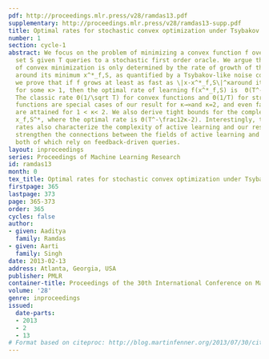 ```yaml
---
pdf: http://proceedings.mlr.press/v28/ramdas13.pdf
supplementary: http://proceedings.mlr.press/v28/ramdas13-supp.pdf
title: Optimal rates for stochastic convex optimization under Tsybakov noise condition
number: 1
section: cycle-1
abstract: We focus on the problem of minimizing a convex function f over a convex
  set S given T queries to a stochastic first order oracle. We argue that the complexity
  of convex minimization is only determined by the rate of growth of the function
  around its minimum x^*_f,S, as quantified by a Tsybakov-like noise condition. Specifically,
  we prove that if f grows at least as fast as \|x-x^*_f,S\|^κaround its minimum,
  for some κ> 1, then the optimal rate of learning f(x^*_f,S) is  Θ(T^-\fracκ2κ-2).
  The classic rate Θ(1/\sqrt T) for convex functions and Θ(1/T) for strongly convex
  functions are special cases of our result for κ→∞and κ=2, and even faster rates
  are attained for 1 < κ< 2. We also derive tight bounds for the complexity of learning
  x_f,S^*, where the optimal rate is Θ(T^-\frac12κ-2). Interestingly, these precise
  rates also characterize the complexity of active learning and our results further
  strengthen the connections between the fields of active learning and convex optimization,
  both of which rely on feedback-driven queries.
layout: inproceedings
series: Proceedings of Machine Learning Research
id: ramdas13
month: 0
tex_title: Optimal rates for stochastic convex optimization under Tsybakov noise condition
firstpage: 365
lastpage: 373
page: 365-373
order: 365
cycles: false
author:
- given: Aaditya
  family: Ramdas
- given: Aarti
  family: Singh
date: 2013-02-13
address: Atlanta, Georgia, USA
publisher: PMLR
container-title: Proceedings of the 30th International Conference on Machine Learning
volume: '28'
genre: inproceedings
issued:
  date-parts:
  - 2013
  - 2
  - 13
# Format based on citeproc: http://blog.martinfenner.org/2013/07/30/citeproc-yaml-for-bibliographies/
---
```

